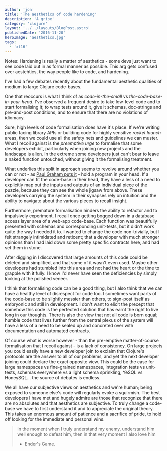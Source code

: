 ```yaml
---
author: 'jon'
title: 'The aesthetics of code hardening'
description: 'A gripe'
category: 'clojure'
layout: '../../layouts/BlogPost.astro'
publishedDate: '2016-11-20'
heroImage: 'aesthetics.jpg'
tags:
  - 'xt16'
---
```


Notes: Hardening is really a matter of aesthetics - some devs just want
to see code laid out in as formal manner as possible. This arg gets
confused over aestehtics, the way people like to code, and hardening.

I've had a few debates recently about the fundamental aesthetic
qualities of medium to large Clojure code-bases.

One that reoccurs is what I think of as _code-in-the-small_ vs
_the-code-base-in-your-head_. I've observed a frequent desire to take
low-level code and to start formalising it; to wrap tests around it,
give it schemas, doc-strings and pre-and-post conditions, and to ensure
that there are no violations of idiomacy.

Sure, high levels of code formalisation does have it's place. If we're
writing public facing library APIs or building code for highly sensitive
_rocket launch_ areas, then we could use all the safety nets and
guidelines we can muster. What I recoil against is the _preemptive urge_
to formalise that some developers exhibit, particularly when joining new
projects and the landscape is alien. In the extreme some developers just
can't bear to leave a naked function untouched, without giving it the
formalising treatment.

What underlies this split in approach seems to revolve around whether
you can or not - as [Paul Graham puts it](http://paulgraham.com/head.html) - hold a program in your head. If a
developer can fit the code-base in their head, they have a less of a
need to explicitly map out the inputs and outputs of an individual piece
of the puzzle, because they can see the whole jigsaw from above. These
developers carrying the system in their synapses rely on intuition and
the ability to navigate about the various pieces to recall insight.

Furthermore, premature formalisation hinders the ability to refactor and
to impulsively experiment. I recall once getting bogged down in a
database access layer area of a web-app code-base. Each function was
beautifully presented with schemas and corresponding unit-tests, but it
didn't work quite the way I needed it to. I wanted to change the code
non-trivially, but I felt strangely intimidated and reticent; that a
developer with much stronger opinions than I had laid down some pretty
specific contracts here, and had set them in stone.

After digging in I discovered that large amounts of this code could be
deleted and simplified, and that some of it wasn't even used. Maybe
other developers had stumbled into this area and not had the heart or
the time to grapple with it fully. I know I'd never have seen the
deficiencies by simply looking at the polished veneer.

I think that formalising code can be a good thing, but I also think that
we can have a healthy level of disrespect for code too. I sometimes want
parts of the code-base to be slightly messier than others, to sign-post
itself as embryonic and still in development. I don't want to elicit the
precept that somehow this code is the perfected solution that has earnt
the right to live long in our thoughts. There is also the view that not
all code is born equal; humble code that lives further from the central
plexus of the system will have a less of a need to be sealed up and
concreted over with documentation and automated contracts.

Of course what is worse however - than the pre-emptive matter-of-course
formalisation that I recoil against - is a lack of consistency. On large
projects you could easily have a new developer join to exclaim that
Clojure's protocols are the answer to all of our problems, and yet the
next developer joining could declare the exact opposite view. This could
be the case for large namespaces vs fine-grained namespaces, integration
tests vs unit-tests, schemas everywhere vs a light schema sprinkling,
YeSQL vs HoneySQL... the source of debates is endless.

We all have our subjective views on aesthetics and we're human; being
exposed to someone else's code will regularly evoke a squirmish. The
best developers I have met and hugely admire are those that recognize
that there are no absolutes and that aesthetics are subjective. To truly
change a code-base we have to first understand it and to appreciate the
original theory. This takes an enormous amount of patience and a
sacrifice of pride, to hold off looking for the immediate and personal
wins.

> In the moment when I truly understand my enemy, understand him well
> enough to defeat him, then in that very moment I also love him
>
> - Ender's Game.
